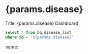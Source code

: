 # {params.disease}

Title: {params.disease} Dashboard

```sql disease
select * from bq.disease_list
where id = '${params.disease}'
```

name: <strong><Value data={disease} column="name" /></strong>

<Value data={disease} column="definition" />
